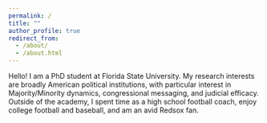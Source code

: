 ```yaml
---
permalink: /
title: ""
author_profile: true
redirect_from: 
  - /about/
  - /about.html
---
```

Hello! I am a PhD student at Florida State University. My research interests are broadly American political institutions, with particular interest in Majority/Minority dynamics, congressional messaging, and judicial efficacy. 
Outside of the academy, I spent time as a high school football coach, enjoy college football and baseball, and am an avid Redsox fan. 


